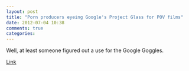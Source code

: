 ```yaml
---
layout: post
title: "Porn producers eyeing Google's Project Glass for POV films"
date: 2012-07-04 10:38
comments: true
categories: 
---
```


Well, at least someone figured out a use for the Google Goggles.

[Link](http://www.androidcentral.com/porn-producers-eyeing-googles-project-glass-pov-films)